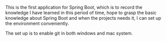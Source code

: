 This is the first application for Spring Boot, which is to record the knowledge I have learned in this period of time, hope to grasp the basic knowledge about Spring Boot and when the projects needs it, I can set up the environment conveniently.

The set up is to enable git in both windows and mac system.
